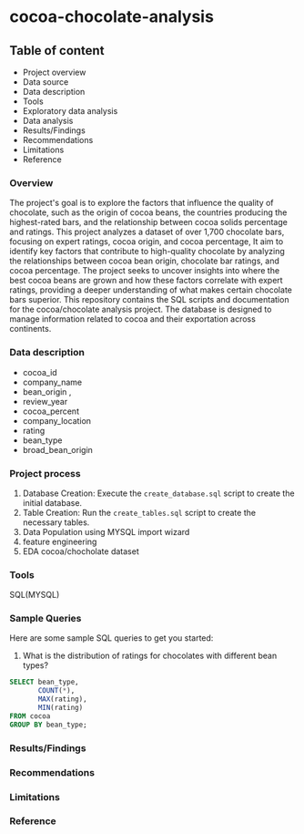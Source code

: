 # cocoa-chocolate-analysis
## Table of content
 - Project overview
 - Data source
 - Data description 
 - Tools 
 - Exploratory data analysis
 - Data analysis 
 - Results/Findings 
 - Recommendations
 - Limitations
 - Reference

### Overview
The project's goal is to explore the factors that influence the quality of chocolate, such as the origin of cocoa beans, the countries producing the highest-rated bars, and the relationship between cocoa solids percentage and ratings. This project analyzes a dataset of over 1,700 chocolate bars, focusing on expert ratings, cocoa origin, and cocoa percentage, It aim to identify key factors that contribute to high-quality chocolate by analyzing the relationships between cocoa bean origin, chocolate bar ratings, and cocoa percentage. The project seeks to uncover insights into where the best cocoa beans are grown and how these factors correlate with expert ratings, providing a deeper understanding of what makes certain chocolate bars superior.
This repository contains the SQL scripts and documentation for the cocoa/chocolate analysis project. The database is designed to manage information related to cocoa and their exportation across continents.

### Data description
- cocoa_id 
- company_name 
- bean_origin ,
- review_year 
- cocoa_percent 
- company_location 
- rating 
- bean_type 
- broad_bean_origin 

### Project process 

1. Database Creation: Execute the `create_database.sql` script to create the initial database.   
2. Table Creation: Run the `create_tables.sql` script to create the necessary tables.
3. Data Population using MYSQL import wizard
4. feature engineering
5. EDA cocoa/chocholate dataset

### Tools
SQL(MYSQL)

### Sample Queries
Here are some sample SQL queries to get you started:
1. What is the distribution of ratings for chocolates with different bean types?
```sql
SELECT bean_type, 
       COUNT(*), 
       MAX(rating),
       MIN(rating)
FROM cocoa
GROUP BY bean_type;
```

### Results/Findings 
### Recommendations
### Limitations
### Reference
   

